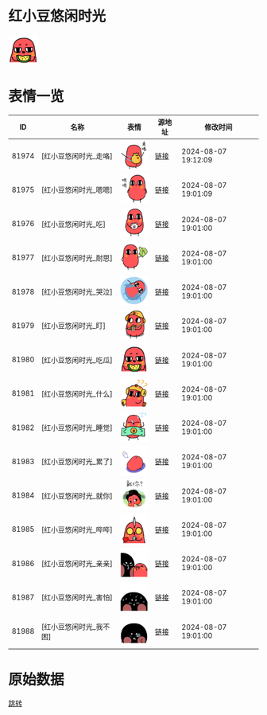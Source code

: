 # 红小豆悠闲时光

<img src="./cover.png" height="60" alt="cover" />

# 表情一览

|ID|名称|表情|源地址|修改时间|
|----|----|----|----|----|
|81974|[红小豆悠闲时光_走咯]|<img src="./pic/081974_%5B红小豆悠闲时光_走咯%5D.png" height="60" alt="走咯"/>|[链接](https://i0.hdslb.com/bfs/garb/6f9afdff5dbc9185ece4c68e327adf49d05c8dd0.png)|2024-08-07 19:12:09|
|81975|[红小豆悠闲时光_嗯嗯]|<img src="./pic/081975_%5B红小豆悠闲时光_嗯嗯%5D.png" height="60" alt="嗯嗯"/>|[链接](https://i0.hdslb.com/bfs/garb/52be89a95b06e8cef420f2b7f90ea4417746c92f.png)|2024-08-07 19:01:09|
|81976|[红小豆悠闲时光_吃]|<img src="./pic/081976_%5B红小豆悠闲时光_吃%5D.png" height="60" alt="吃"/>|[链接](https://i0.hdslb.com/bfs/garb/1dbf624cd4ee22123f8ccbbc394538954cba988c.png)|2024-08-07 19:01:00|
|81977|[红小豆悠闲时光_耐思]|<img src="./pic/081977_%5B红小豆悠闲时光_耐思%5D.png" height="60" alt="耐思"/>|[链接](https://i0.hdslb.com/bfs/garb/0b9a3f2277a4241ae38bbc87e4ad843efb0eef3a.png)|2024-08-07 19:01:00|
|81978|[红小豆悠闲时光_哭泣]|<img src="./pic/081978_%5B红小豆悠闲时光_哭泣%5D.png" height="60" alt="哭泣"/>|[链接](https://i0.hdslb.com/bfs/garb/66b89d6e8879d7aa365f3efd9a3ff40bf22107ae.png)|2024-08-07 19:01:00|
|81979|[红小豆悠闲时光_盯]|<img src="./pic/081979_%5B红小豆悠闲时光_盯%5D.png" height="60" alt="盯"/>|[链接](https://i0.hdslb.com/bfs/garb/144f3a365d1f0f59106cd4df3e9195b1c8bf5f49.png)|2024-08-07 19:01:00|
|81980|[红小豆悠闲时光_吃瓜]|<img src="./pic/081980_%5B红小豆悠闲时光_吃瓜%5D.png" height="60" alt="吃瓜"/>|[链接](https://i0.hdslb.com/bfs/garb/d0a695d152a665299ddc9ec85e2009266ecf6a08.png)|2024-08-07 19:01:00|
|81981|[红小豆悠闲时光_什么]|<img src="./pic/081981_%5B红小豆悠闲时光_什么%5D.png" height="60" alt="什么"/>|[链接](https://i0.hdslb.com/bfs/garb/ad01b4e3272b563edd5b352fab576cc7ce3b9ae4.png)|2024-08-07 19:01:00|
|81982|[红小豆悠闲时光_睡觉]|<img src="./pic/081982_%5B红小豆悠闲时光_睡觉%5D.png" height="60" alt="睡觉"/>|[链接](https://i0.hdslb.com/bfs/garb/eb17eba95f6f5ab495226c236bc93f4b94dbe0d4.png)|2024-08-07 19:01:00|
|81983|[红小豆悠闲时光_累了]|<img src="./pic/081983_%5B红小豆悠闲时光_累了%5D.png" height="60" alt="累了"/>|[链接](https://i0.hdslb.com/bfs/garb/f03ffce6c7863f0688e57a1f7f3de54c06fe4b04.png)|2024-08-07 19:01:00|
|81984|[红小豆悠闲时光_就你]|<img src="./pic/081984_%5B红小豆悠闲时光_就你%5D.png" height="60" alt="就你"/>|[链接](https://i0.hdslb.com/bfs/garb/62f0dcc544390c12f9a1f2f37b5fde4bac718146.png)|2024-08-07 19:01:00|
|81985|[红小豆悠闲时光_哔哔]|<img src="./pic/081985_%5B红小豆悠闲时光_哔哔%5D.png" height="60" alt="哔哔"/>|[链接](https://i0.hdslb.com/bfs/garb/961f1b22e1acb0e951dda3f43aa0e683a6766713.png)|2024-08-07 19:01:00|
|81986|[红小豆悠闲时光_亲亲]|<img src="./pic/081986_%5B红小豆悠闲时光_亲亲%5D.png" height="60" alt="亲亲"/>|[链接](https://i0.hdslb.com/bfs/garb/4194a8eedbf229ca760ca097bdba8fd2024dafe1.png)|2024-08-07 19:01:00|
|81987|[红小豆悠闲时光_害怕]|<img src="./pic/081987_%5B红小豆悠闲时光_害怕%5D.png" height="60" alt="害怕"/>|[链接](https://i0.hdslb.com/bfs/garb/38bf0c57182e56ee890da39f4a04625d4b056ca2.png)|2024-08-07 19:01:00|
|81988|[红小豆悠闲时光_我不困]|<img src="./pic/081988_%5B红小豆悠闲时光_我不困%5D.png" height="60" alt="我不困"/>|[链接](https://i0.hdslb.com/bfs/garb/bb38c4be0bd6e44275e562ecb5b63609ae4f3104.png)|2024-08-07 19:01:00|

# 原始数据

[跳转](./raw.json)

